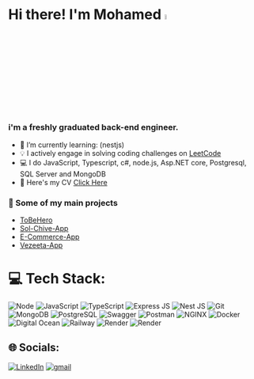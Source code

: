 # Hi there! I'm Mohamed <a href="https://www.gautamkrishnar.com/"><img src="https://media.giphy.com/media/hvRJCLFzcasrR4ia7z/giphy.gif" width="5%"></a>

### i'm a freshly graduated back-end engineer. 

- 🌱 I’m currently learning: (nestjs)
- 💡 I actively engage in solving coding challenges on [LeetCode](https://leetcode.com/mohmedeprahem/)
- 💻 I do JavaScript, Typescript, c#, node.js, Asp.NET core, Postgresql, SQL Server and MongoDB
- 📄 Here's my CV [Click Here](https://drive.google.com/file/d/10HfM-y5KWVFlEkAsAHspxwpdoIhQAf0j/view?usp=sharing)

### 🚀 Some of my main projects

- [ToBeHero](https://github.com/Unknown-squad/toBeHero-backend)
- [Sol-Chive-App](https://github.com/mohmedeprahem/Sol-Chive)
- [E-Commerce-App](https://github.com/mohmedeprahem/E-commerce)
- [Vezeeta-App](https://github.com/mohmedeprahem/Vezeeta-App)

# 💻 Tech Stack:
![Node](https://img.shields.io/badge/Node.js-339933?style=for-the-badge&logo=nodedotjs&logoColor=white)
![JavaScript](https://img.shields.io/badge/JavaScript-f7e018?style=for-the-badge&logo=javascript&logoColor=000000)
![TypeScript](https://img.shields.io/badge/TypeScript-3178c6?style=for-the-badge&logo=typescript&logoColor=white)
![Express JS](https://img.shields.io/badge/Express.js-000000?style=for-the-badge&logo=express&logoColor=white)
![Nest JS](https://img.shields.io/badge/nestjs-E0234E?style=for-the-badge&logo=nestjs&logoColor=white)
![Git](https://img.shields.io/badge/Git-f54d27?style=for-the-badge&logo=Git&logoColor=white)
![MongoDB](https://img.shields.io/badge/MongoDB-4EA94B?style=for-the-badge&logo=mongodb&logoColor=white)
![PostgreSQL](https://img.shields.io/badge/PostgreSQL-316192?style=for-the-badge&logo=postgresql&logoColor=white)
![Swagger](https://img.shields.io/badge/Swagger-85EA2D?style=for-the-badge&logo=Swagger&logoColor=white)
![Postman](https://img.shields.io/badge/Postman-FF6C37?style=for-the-badge&logo=Postman&logoColor=white)
![NGINX](https://img.shields.io/badge/Nginx-009639?style=for-the-badge&logo=nginx&logoColor=white)
![Docker](https://img.shields.io/badge/Docker-2CA5E0?style=for-the-badge&logo=docker&logoColor=white)
![Digital Ocean](https://img.shields.io/badge/Digital_Ocean-0080FF?style=for-the-badge&logo=DigitalOcean&logoColor=white)
![Railway](https://img.shields.io/badge/Railway-131415?style=for-the-badge&logo=railway&logoColor=white)
![Render](https://img.shields.io/badge/Render-46E3B7?style=for-the-badge&logo=render&logoColor=white)
![Render](https://img.shields.io/badge/Heroku-430098?style=for-the-badge&logo=heroku&logoColor=white)


## 🌐 Socials:
[![LinkedIn](https://img.shields.io/badge/LinkedIn-0077B5?style=for-the-badge&logo=linkedin&logoColor=white)](https://www.linkedin.com/in/mohamed-ibrahem-24645b207/) [![gmail](https://img.shields.io/badge/Gmail-D14836?style=for-the-badge&logo=gmail&logoColor=white)](mailto:m.eprahem.168@gmail.com) 
